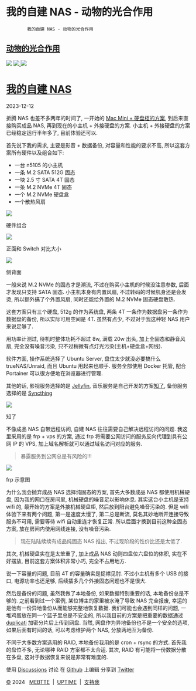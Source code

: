 # 我的自建 NAS - 动物的光合作用
            我的自建 NAS - 动物的光合作用     

[动物的光合作用](/)
------------

 [![](https://mebtte.com/e31ad23031e5bcb34e8d4a424ba0c100.png)](/rss.xml) [ ![](https://mebtte.com/184c800e11079b13904f308161071b62.png)
 ](https://github.com/mebtte/animal-photosynthesis) [![](https://mebtte.com/2cd3760ad10a38f8a9ed6ea3993fa472.png)](//i.mebtte.com) 

[我的自建 NAS](/my_nas)
===================

2023-12-12

折腾 NAS 也差不多两年的时间了, 一开始的 [Mac Mini + 硬盘柜的方案](/remote_accessible_nas_by_mac_mini), 到后来直接购买成品 NAS, 再到现在的小主机 + 外接硬盘的方案. 小主机 + 外接硬盘的方案已经稳定运行半年多了, 目前体验还可以.

首先说下我的需求, 主要是影音 \+ 数据备份, 对容量和性能的要求不高, 所以这套方案所有硬件以及组合如下:

*   一台 n5105 的小主机
*   一条 M.2 SATA 512G 固态
*   一块 2.5 寸 SATA 4T 固态
*   一条 M.2 NVMe 4T 固态
*   一个 M.2 NVMe 硬盘盒
*   一个散热风扇

 [![](https://mebtte.com/c9838b81e72e667c06aa165c7ba1172f.png)](/c9838b81e72e667c06aa165c7ba1172f.png) 

硬件组合

 [![](https://mebtte.com/bc69155ede1d690d0e2721ad08d766e8.jpeg)](/bc69155ede1d690d0e2721ad08d766e8.jpeg) 

正面和 Switch 对比大小

 [![](https://mebtte.com/4a9f3bda226c6e4cfe99572559b4c20b.jpeg)](/4a9f3bda226c6e4cfe99572559b4c20b.jpeg) 

侧背面

一般来说 M.2 NVMe 的固态才是潮流, 不过在购买小主机的时候没注意参数, 后面才发现只支持 SATA 固态. 小主机本身有内置风扇, 不过转码的时候机身还是会发烫, 所以额外搞了个外置风扇, 同时还能给外置的 M.2 NVMe 固态硬盘散热.

这套方案只有三个硬盘, 512g 的作为系统盘, 两条 4T 一条作为数据盘另一条作为数据盘的备份, 所以实际可用空间是 4T. 虽然有点少, 不过对于我这种轻 NAS 用户来说足够了.

用功率计测过, 待机时整体功耗不超过 8w, 满载 20w 出头, 加上全固态和静音风扇, 完全没有噪音污染, 只不过稍微有点灯光污染(主机+硬盘盒+网线).

软件方面, 操作系统选择了 Ubuntu Server, 盘位太少就没必要搞什么 trueNAS/Unraid, 而且 Ubuntu 用起来也顺手. 服务全部使用 Docker 托管, 配合 Portainer 可以很方便地在浏览器进行管理.

其他的话, 影视服务选择的是 [Jellyfin](https://jellyfin.org), 音乐服务是自己开发的方案[知了](https://github.com/mebtte/cicada), 备份服务选择的是 [Syncthing](https://syncthing.net)

 [![](https://mebtte.com/494064f4b0ba3c1e46e67a7498b754a6.png)](/494064f4b0ba3c1e46e67a7498b754a6.png) 

知了

不像成品 NAS 自带远程访问, 自建 NAS 往往需要自己解决远程访问的问题. 我这里采用的是 frp + vps 的方案, 通过 frp 将需要公网访问的服务反向代理到具有公网 IP 的 VPS, 加上域名解析就可以通过域名访问对应的服务.

> 暴露服务到公网总是有风险的!!!

 [![](https://mebtte.com/4e3a96f070d78395a21eda78e80cbd61.png)](/4e3a96f070d78395a21eda78e80cbd61.png) 

frp 示意图

为什么我会抛弃成品 NAS 选择纯固态的方案, 首先大多数成品 NAS 都使用机械硬盘, 因为我的网口在房间里, 机械硬盘的噪音足以影响休息. 其实这台小主机是支持 wifi 的, 最开始的方案是外接机械硬盘柜, 然后放到阳台避免噪音污染的. 但是 wifi 体验下来有两个问题, 第一是速度太慢了, 第二总是断流, 莫名其妙地断开连接导致服务不可用, 需要等待 wifi 自动重连才恢复正常. 所以后面才换到目前这种全固态方案, 放在房间内使用网线连接, 没有噪音污染.

> 现在陆陆续续有成品纯固态 NAS 推出, 不过现阶段的性价比还是太低了.

其次, 机械硬盘实在是太笨重了, 加上成品 NAS 动则四盘位六盘位的体积, 实在不好摆放, 目前这套方案体积非常小巧, 完全不占用地方.

说一下容量的问题, 目前 4T 的容量确实是捉襟见肘. 不过小主机有多个 USB 的接口, 电源功率也还足够, 后续插多几个外接固态问题也不是很大.

然后是备份的问题, 虽然我做了本地备份, 如果数据特别重要的话, 本地备份总是不够的. 之前看到过一个案例, 某位博主的家里被水淹了导致 NAS 完全报废, 幸运的是他有一份异地备份从而能够完整地恢复数据. 我们可能也会遇到同样的问题, 一堆鸡蛋放在同一个篮子里总是不安全的, 所以我目前的方案是把重要的数据通过 [duplicati](https://www.duplicati.com) 加密分片后上传到网盘. 当然, 网盘作为异地备份也不是一个安全的选项, 如果后面有时间的话, 可以考虑维护两个 NAS, 分放两地互为备份.

不同于大多数方案选用的 RAID, 本地备份我用的是 cron + rsync 的方式. 首先我的盘位不多, 无论哪种 RAID 方案都不太合适. 其次, RAID 有可能将一份数据分散在多盘, 这对于数据恢复来说是非常有难度的.

使用 [Discussions](https://github.com/mebtte/animal-photosynthesis/discussions) 讨论 在 [Github](https://github.com/mebtte/animal-photosynthesis/edit/master/articles/my_nas/index.md) 上编辑 分享到 [Twitter](https://www.twitter.com/share?text=%E6%88%91%E7%9A%84%E8%87%AA%E5%BB%BA%20NAS&url=https%3A%2F%2Fmebtte.com%2Fmy_nas)

[©](https://github.com/mebtte/animal-photosynthesis/blob/master/license) 2024   [MEBTTE](https://i.mebtte.com)  |  [UPTIME](https://stats.uptimerobot.com/4nO5RUYB60)  |  [支持我](/support)